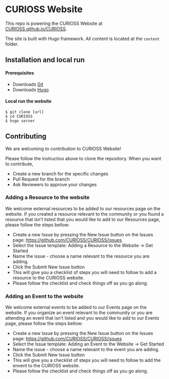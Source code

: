 # CURIOSS Website

This repo is powering the CURIOSS Website at [CURIOSS.github.io/CURIOSS](https://github.com/CURIOSSorg/curioss.org).

The site is built with Hugo framework. All content is located at the `content` folder.

## Installation and local run

#### Prerequisites
* Downloads [Git](https://git-scm.com/downloads)
* Downloads [Hugo](https://gohugo.io/getting-started/installing/)

#### Local run the website

```
$ git clone [url]
$ cd CURIOSS
$ hugo server
```

## Contributing

We are welcoming to contribution to CURIOSS Website!

Please follow the instructios above to clone the repository. When you want to contribute,
* Create a new branch for the specific changes
* Pull Request for the branch
* Ask Reviewers to approve your changes

### Adding a Resource to the website 

We welcome external resources to be added to our resources page on the website. If you created a resource relevant to the community or you found a resource that isn't listed that you would like to add to our Resources page, please follow the steps bellow:
* Create a new Issue by pressing the New Issue button on the Issues page: https://github.com/CURIOSS/CURIOSS/issues
* Select the Issue template: Adding a Resource to the Website -> Get Started
* Name the issue - choose a name relevant to the resource you are adding.
* Click the Submit New Issue button
* This will give you a checklist of steps you will need to follow to add a resource to the CURIOSS website.
* Please follow the checklist and check things off as you go along.

### Adding an Event to the website 

We welcome external events to be added to our Events page on the website. If you organize an event relevant to the community or you are attending an event that isn't listed and you would like to add to our Events page, please follow the steps bellow:
* Create a new Issue by pressing the New Issue button on the Issues page: https://github.com/CURIOSS/CURIOSS/issues
* Select the Issue template: Adding an Event to the Website -> Get Started
* Name the issue - choose a name relevant to the event you are adding.
* Click the Submit New Issue button
* This will give you a checklist of steps you will need to follow to add the envent to the CURIOSS website.
* Please follow the checklist and check things off as you go along.
